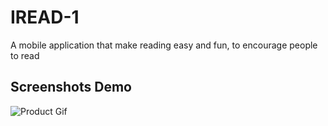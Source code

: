 # IREAD-1
A mobile application that make reading easy and fun, to encourage people to read

## Screenshots Demo
![Product Gif](./Screenshots/optimized.gif)
